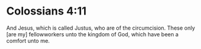 # Colossians 4:11

And Jesus, which is called Justus, who are of the circumcision. These only [are my] fellowworkers unto the kingdom of God, which have been a comfort unto me.